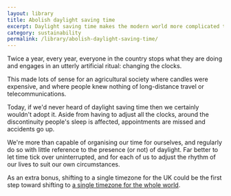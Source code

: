 ```yaml
---
layout: library
title: Abolish daylight saving time
excerpt: Daylight saving time makes the modern world more complicated than it needs to be. We should stick with GMT all year round.
category: sustainability
permalink: /library/abolish-daylight-saving-time/
---
```


Twice a year, every year, everyone in the country stops what they are doing and engages in an utterly artificial ritual: changing the clocks. 

This made lots of sense for an agricultural society where candles were expensive, and where people knew nothing of long-distance travel or telecommunications.

Today, if we'd never heard of daylight saving time then we certainly wouldn't adopt it. Aside from having to adjust all the clocks, around the discontinuity people's sleep is affected, appointments are missed and accidents go up.

We're more than capable of organising our time for ourselves, and regularly do so with little reference to the presence (or not) of daylight. Far better to let time tick over uninterrupted, and for each of us to adjust the rhythm of our lives to suit our own circumstances.

As an extra bonus, shifting to a single timezone for the UK could be the first step toward shifting to [a single timezone for the whole world](http://www.smithsonianmag.com/science-nature/one-time-zone-for-the-world-127795315/).